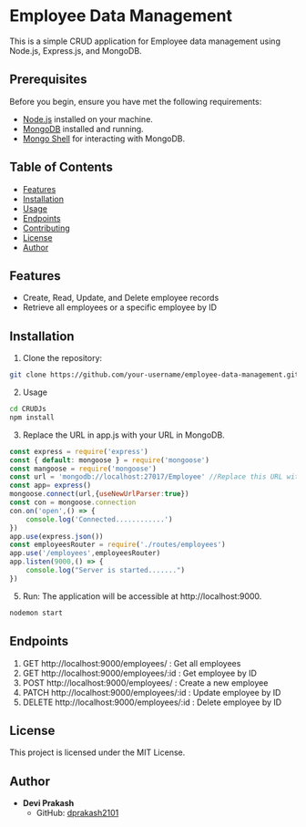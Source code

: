 # Employee Data Management

This is a simple CRUD application for Employee data management using Node.js, Express.js, and MongoDB.
## Prerequisites

Before you begin, ensure you have met the following requirements:

- [Node.js](https://nodejs.org/) installed on your machine.
- [MongoDB](https://www.mongodb.com/) installed and running.
- [Mongo Shell](https://docs.mongodb.com/manual/mongo/) for interacting with MongoDB.

## Table of Contents

- [Features](#features)
- [Installation](#installation)
- [Usage](#usage)
- [Endpoints](#endpoints)
- [Contributing](#contributing)
- [License](#license)
- [Author](#author)

## Features

- Create, Read, Update, and Delete employee records
- Retrieve all employees or a specific employee by ID

## Installation

1. Clone the repository:

```bash
git clone https://github.com/your-username/employee-data-management.git

```
2. Usage
```bash
cd CRUDJs
npm install
```
3. Replace the URL in app.js with your URL in MongoDB.
```javascript
const express = require('express')
const { default: mongoose } = require('mongoose')
const mangoose = require('mongoose')
const url = 'mongodb://localhost:27017/Employee' //Replace this URL with your connection string
const app= express()
mongoose.connect(url,{useNewUrlParser:true})
const con = mongoose.connection
con.on('open',() => {
    console.log('Connected............')
})
app.use(express.json())
const employeesRouter = require('./routes/employees')
app.use('/employees',employeesRouter)
app.listen(9000,() => {
    console.log("Server is started.......")
})
```

5. Run: The application will be accessible at http://localhost:9000.
```bash
nodemon start
```

## Endpoints
1. GET http://localhost:9000/employees/ : Get all employees
2. GET http://localhost:9000/employees/:id : Get employee by ID
3. POST http://localhost:9000/employees/ : Create a new employee
4. PATCH http://localhost:9000/employees/:id : Update employee by ID
5. DELETE http://localhost:9000/employees/:id : Delete employee by ID


## License
This project is licensed under the MIT License.

## Author

- **Devi Prakash**
  - GitHub: [dprakash2101](https://github.com/dprakash2101)
